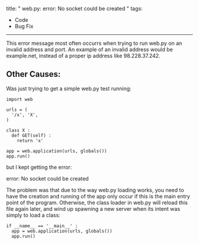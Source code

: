 title: " web.py: error: No socket could be created "
tags:
- Code
- Bug Fix
---


This error message most often occurrs when trying to run web.py on an invalid address and port.  An example of an invalid address would be  example.net, instead of a proper ip address like 98.228.37.242.

## Other Causes:

Was just trying to get a simple web.py test running:

```
import web
 
urls = (
  '/x', 'X',
)
 
class X :
  def GET(self) :
    return 'x'
 
app = web.application(urls, globals())
app.run()
```
but I kept getting the error:

 error: No socket could be created 

The problem was that due to the way web.py loading works, you need to have the creation and running of the app only occur if this is the main entry point of the program.  Otherwise, the class loader in web.py will reload this file again later, and wind up spawning a new server when its intent was simply to load a class:

```
if __name__ == '__main__' :
  app = web.application(urls, globals())
  app.run()
```


